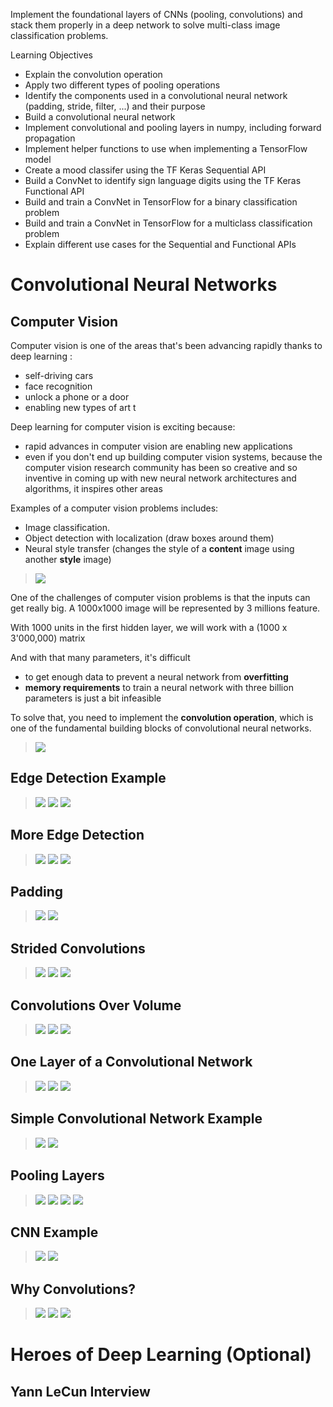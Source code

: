 Implement the foundational layers of CNNs (pooling, convolutions) and stack them properly in a deep network to solve multi-class image classification problems.

Learning Objectives
- Explain the convolution operation
- Apply two different types of pooling operations
- Identify the components used in a convolutional neural network (padding, stride, filter, ...) and their purpose
- Build a convolutional neural network
- Implement convolutional and pooling layers in numpy, including forward propagation
- Implement helper functions to use when implementing a TensorFlow model
- Create a mood classifer using the TF Keras Sequential API
- Build a ConvNet to identify sign language digits using the TF Keras Functional API
- Build and train a ConvNet in TensorFlow for a binary classification problem
- Build and train a ConvNet in TensorFlow for a multiclass classification problem
- Explain different use cases for the Sequential and Functional APIs


# Convolutional Neural Networks

## Computer Vision

Computer vision is one of the areas that's been advancing rapidly thanks to deep learning : 
- self-driving cars 
- face recognition 
- unlock a phone or a door
- enabling new types of art t

Deep learning for computer vision is exciting because:
- rapid advances in computer vision are enabling new applications
- even if you don't end up building computer vision systems, because the computer vision research community has been so creative and so inventive in coming up with new neural network architectures and algorithms, it inspires other areas


Examples of a computer vision problems includes:
- Image classification.
- Object detection with localization (draw boxes around them)
- Neural style transfer (changes the style of a __content__ image using another __style__ image)

> <img src="./images/w01-01-Computer_Vision/img_2023-04-01_09-44-37.png">


One of the challenges of computer vision problems is that the inputs can get really big. A 1000x1000 image will be represented by 3 millions feature. 

With 1000 units in the first hidden layer, we will work with a (1000 x 3'000,000) matrix


And with that many parameters, it's difficult 
- to get enough data to prevent a neural network from **overfitting**
- **memory requirements** to train a neural network with three billion parameters is just a bit infeasible

To solve that, you need to implement the **convolution operation**, which is one of the fundamental building blocks of convolutional neural networks.


> <img src="./images/w01-01-Computer_Vision/img_2023-04-01_09-44-38.png">

## Edge Detection Example

> <img src="./images/w01-02-Edge_Detection_Example/img_2023-04-01_09-45-59.png">
> <img src="./images/w01-02-Edge_Detection_Example/img_2023-04-01_09-46-01.png">
> <img src="./images/w01-02-Edge_Detection_Example/img_2023-04-01_09-46-03.png">

## More Edge Detection

> <img src="./images/w01-03-More_Edge_Detection/img_2023-04-01_09-46-23.png">
> <img src="./images/w01-03-More_Edge_Detection/img_2023-04-01_09-46-24.png">
> <img src="./images/w01-03-More_Edge_Detection/img_2023-04-01_09-46-26.png">

## Padding

> <img src="./images/w01-04-Padding/img_2023-04-01_09-46-39.png">
> <img src="./images/w01-04-Padding/img_2023-04-01_09-46-41.png">

## Strided Convolutions

> <img src="./images/w01-05-Strided_Convolutions/img_2023-04-01_09-46-55.png">
> <img src="./images/w01-05-Strided_Convolutions/img_2023-04-01_09-46-58.png">
> <img src="./images/w01-05-Strided_Convolutions/img_2023-04-01_09-47-00.png">

## Convolutions Over Volume

> <img src="./images/w01-06-Convolutions_Over_Volume/img_2023-04-01_09-47-12.png">
> <img src="./images/w01-06-Convolutions_Over_Volume/img_2023-04-01_09-47-13.png">
> <img src="./images/w01-06-Convolutions_Over_Volume/img_2023-04-01_09-47-15.png">

## One Layer of a Convolutional Network

> <img src="./images/w01-07-One_Layer_of_a_Convolutional_Network/img_2023-04-01_09-47-26.png">
> <img src="./images/w01-07-One_Layer_of_a_Convolutional_Network/img_2023-04-01_09-47-27.png">
> <img src="./images/w01-07-One_Layer_of_a_Convolutional_Network/img_2023-04-01_09-47-29.png">

## Simple Convolutional Network Example

> <img src="./images/w01-08-Simple_Convolutional_Network_Example/img_2023-04-01_09-47-41.png">
> <img src="./images/w01-08-Simple_Convolutional_Network_Example/img_2023-04-01_09-47-43.png">

## Pooling Layers

> <img src="./images/w01-09-Pooling_Layers/img_2023-04-01_09-47-56.png">
> <img src="./images/w01-09-Pooling_Layers/img_2023-04-01_09-47-59.png">
> <img src="./images/w01-09-Pooling_Layers/img_2023-04-01_09-48-01.png">
> <img src="./images/w01-09-Pooling_Layers/img_2023-04-01_09-48-03.png">

## CNN Example

> <img src="./images/w01-10-CNN_Example/img_2023-04-01_09-48-29.png">
> <img src="./images/w01-10-CNN_Example/img_2023-04-01_09-48-31.png">

## Why Convolutions?

> <img src="./images/w01-11-Why_Convolutions/img_2023-04-01_09-48-46.png">
> <img src="./images/w01-11-Why_Convolutions/img_2023-04-01_09-48-48.png">
> <img src="./images/w01-11-Why_Convolutions/img_2023-04-01_09-48-49.png">

# Heroes of Deep Learning (Optional)

## Yann LeCun Interview